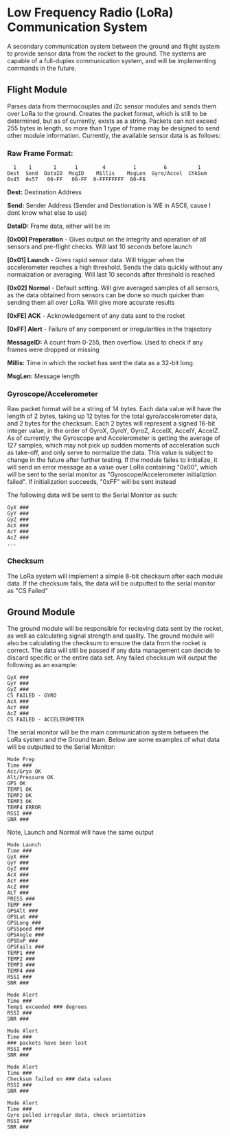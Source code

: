 # Low Frequency Radio (LoRa) Communication System
A secondary communication system between the ground and flight system to provide sensor data from the rocket to the ground. The systems are capable of a full-duplex communication system, and will be implementing commands in the future.

## Flight Module
Parses data from thermocouples and i2c sensor modules and sends them over LoRa to the ground. Creates the packet format, which is still to be determined, but as of currently, exists as a string. Packets can not exceed 255 bytes in length, so more than 1 type of frame may be designed to send other module information. Currently, the available sensor data is as follows:

### Raw Frame Format:
```
  1    1       1      1        4         1         6          1
Dest  Send  DataID  MsgID    Millis    MsgLen  Gyro/Accel  ChkSum
0x45  0x57   00-FF   00-FF  0-FFFFFFFF  00-F6    
```
**Dest:** Destination Address

**Send:** Sender Address      (Sender and Destionation is WE in ASCII, cause I dont know what else to use)

**DataID:** Frame data, either will be in:

  **[0x00] Preperation** - Gives output on the integrity and operation of all sensors and pre-flight checks. Will last 10 seconds before launch
  
  **[0x01] Launch** - Gives rapid sensor data. Will trigger when the accelerometer reaches a high threshold. Sends the data quickly without any normaization or averaging. Will last 10 seconds after threshold is reached
  
  **[0x02] Normal** - Default setting. Will give averaged samples of all sensors, as the data obtained from sensors can be done so much quicker than sending them all over LoRa. Will give more accurate results
  
  **[0xFE] ACK** - Acknowledgement of any data sent to the rocket
  
  **[0xFF] Alert** - Failure of any component or irregularities in the trajectory
  
**MessageID:** A count from 0-255, then overflow. Used to check if any frames were dropped or missing

**Millis:** Time in which the rocket has sent the data as a 32-bit long.

**MsgLen:** Message length
  
### Gyroscope/Accelerometer
Raw packet format will be a string of 14 bytes. Each data value will have the length of 2 bytes, taking up 12 bytes for the total gyro/accelerometer data, and 2 bytes for the checksum. Each 2 bytes will represent a signed 16-bit integer value, in the order of GyroX, GyroY, GyroZ, AccelX, AccelY, AccelZ. As of currently, the Gyroscope and Accelerometer is getting the average of 127 samples, which may not pick up sudden moments of acceleration such as take-off, and only serve to normalize the data. This value is subject to change in the future after further testing. If the module failes to initialize, it will send an error message as a value over LoRa containing "0x00", which will be sent to the serial monitor as "Gyroscope/Accelerometer initializtion failed". If initialization succeeds, "0xFF" will be sent instead

The following data will be sent to the Serial Monitor as such:
```
GyX ###
GyY ###
GyZ ###
AcX ###
AcY ###
AcZ ###
...
```

### Checksum
The LoRa system will implement a simple 8-bit checksum after each module data. If the checksum fails, the data will be outputted to the serial monitor as "CS Failed"



## Ground Module
The ground module will be responsible for recieving data sent by the rocket, as well as calculating signal strength and quality. The ground module will also be calculating the checksum to ensure the data from the rocket is correct. The data will still be passed if any data management can decide to discard specific or the entire data set. Any failed checksum will output the following as an example:
```
GyX ###
GyY ###
GyZ ###
CS FAILED - GYRO
AcX ###
AcY ###
AcZ ###
CS FAILED - ACCELEROMETER
```
The serial monitor will be the main communication system between the LoRa system and the Ground team. Below are some examples of what data will be outputted to the Serial Monitor:
```
Mode Prep
Time ###
Acc/Gryo OK
Alt/Pressure OK
GPS OK
TEMP1 OK
TEMP2 OK
TEMP3 OK
TEMP4 ERROR
RSSI ###
SNR ###
```
Note, Launch and Normal will have the same output
```
Mode Launch
Time ###
GyX ###
GyY ###
GyZ ###
AcX ###
AcY ###
AcZ ###
ALT ###
PRESS ###
TEMP ###
GPSAlt ###
GPSLat ###
GPSLong ###
GPSSpeed ###
GPSAngle ###
GPSDoP ###
GPSFails ###
TEMP1 ###
TEMP2 ###
TEMP3 ###
TEMP4 ###
RSSI ###
SNR ###
```
```
Mode Alert
Time ###
Temp1 exceeded ### degrees 
RSSI ###
SNR ###
```
```
Mode Alert
Time ###
### packets have been lost
RSSI ###
SNR ###
```
```
Mode Alert
Time ###
Checksum failed on ### data values
RSSI ###
SNR ###
```
```
Mode Alert
Time ###
Gyro pulled irregular data, check orientation
RSSI ###
SNR ###
```
